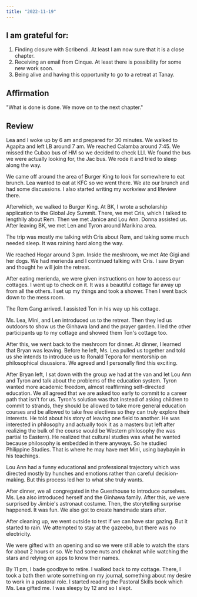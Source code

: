 ```yaml
---
title: "2022-11-19"
---
```

## I am grateful for:
1. Finding closure with Scribendi. At least I am now sure that it is a close chapter.
2. Receiving an email from Cinque. At least there is possibility for some new work soon.
3. Being alive and having this opportunity to go to a retreat at Tanay.

## Affirmation

"What is done is done. We move on to the next chapter."

## Review

Lea and I woke up by 6 am and prepared for 30 minutes. We walked to Agapita and left LB around 7 am. We reached Calamba around 7:45. We missed the Cubao bus of HM so we decided to check LLI. We found the bus we were actually looking for, the Jac bus. We rode it and tried to sleep along the way.

We came off around the area of Burger King to look for somewhere to eat brunch. Lea wanted to eat at KFC so we went there. We ate our brunch and had some discussions. I also started writing my workview and lifeview there.

Afterwhich, we walked to Burger King. At BK, I wrote a scholarship application to the Global Joy Summit. There, we met Cris, which I talked to lengthily about Rem. Then we met Janice and Lou Ann. Donna assisted us. After leaving BK, we met Len and Tyron around Marikina area.

The trip was mostly me talking with Cris about Rem, and taking some much needed sleep. It was raining hard along the way.

We reached Hogar around 3 pm. Inside the meshroom, we met Ate Gigi and her dogs. We had merienda and I continued talking with Cris. I saw Bryan and thought he will join the retreat.

After eating merienda, we were given instructions on how to access our cottages. I went up to check on it. It was a beautiful cottage far away up from all the others. I set up my things and took a shower. Then I went back down to the mess room.

The Rem Gang arrived. I assisted Ton in his way up his cottage.

Ms. Lea, Mini, and Len introduced us to the retreat. Then they led us outdoors to show us the Ginhawa land and the prayer garden. I led the other participants up to my cottage and showed them Ton's cottage too.

After this, we went back to the meshroom for dinner. At dinner, I learned that Bryan was leaving. Before he left, Ms. Lea pulled us together and told us she intends to introduce us to Ronald Tepora for mentorship on philosophical disussions. We agreed and I personally find this exciting.

After Bryan left, I sat down with the group we had at the van and let Lou Ann and Tyron and talk about the problems of the education system. Tyron wanted more academic freedom, almost reaffirming self-directed education. We all agreed that we are asked too early to commit to a career path that isn't for us. Tyron's solution was that instead of asking children to commit to strands, they should be allowed to take more general education courses and be allowed to take free electives so they can truly explore their interests. He told about his story of leaving one field to another. He was interested in philosophy and actually took it as a masters but left after realizing the bulk of the course would be Western philosophy (he was partial to Eastern). He realized that cultural studies was what he wanted because philosophy is embedded in there anyways. So he studied Philippine Studies. That is where he may have met Mini, using baybayin in his teachings.

Lou Ann had a funny educational and professional trajectory which was directed mostly by hunches and emotions rather than careful decision-making. But this process led her to what she truly wants.

After dinner, we all congregated in the Guesthouse to introduce ourselves. Ms. Lea also introduced herself and the Ginhawa family. After this, we were surprised by Jimbie's astronaut costume. Then, the storytelling surprise happened. It was fun. We also got to create handmade stars after.

After cleaning up, we went outside to test if we can have star gazing. But it started to rain. We attempted to stay at the gazeebo, but there was no electricity.

We were gifted with an opening and so we were still able to watch the stars for about 2 hours or so. We had some nuts and choknat while watching the stars and relying on apps to know their names.

By 11 pm, I bade goodbye to retire. I walked back to my cottage. There, I took a bath then wrote something on my journal, something about my desire to work in a pastoral role. I started reading the Pastoral Skills book which Ms. Lea gifted me. I was sleepy by 12 and so I slept.

